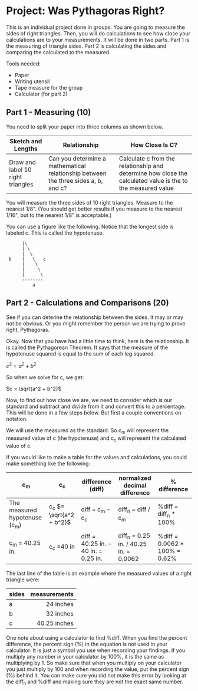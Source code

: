 # Project: Was Pythagoras Right?

This is an individual project done in groups.  You are going to measure the sides of right triangles.  Then, you will do calculations to see how close your calculations are to your measurements.  It will be done in two parts.  Part 1 is the measuring of triangle sides.  Part 2 is calculating the sides and comparing the calculated to the measured.

Tools needed:
* Paper
* Writing utensil
* Tape measure for the group
* Calculator (for part 2)

## Part 1 - Measuring (10)

You need to split your paper into three columns as shown below.

Sketch and Lengths | Relationship | How Close Is C?
------------------ | ------------ | ---------------
Draw and label 10 right triangles | Can you determine a mathematical relationship between the three sides a, b, and c? | Calculate c from the relationship and determine how close the calculated value is the to the measured value

You will measure the three sides of 10 right triangles.  Measure to the nearest 1/8".  (You should get better results if you measure to the nearest 1/16", but to the nearest 1/8" is acceptable.)

You can use a figure like the following.  Notice that the longest side is labeled c.  This is called the hypotenuse.

          |\
          | \
          |  \
     b    |   \   c
          |    \
          |     \
          |      \
          --------
              a

## Part 2 - Calculations and Comparisons (20)

See if you can deterine the relationship between the sides.  It may or may not be obvious.  Or you might remember the person we are trying to prove right, Pythagoras.

Okay.  Now that you have had a little time to think, here is the relationship.  It is called the Pythagorean Theorem.  It says that the measure of the hypotenuse squared is equal to the sum of each leg squared.

$c^2 = a^2 + b^2$

So when we solve for c, we get:

$c = \sqrt{a^2 + b^2}$

Now, to find out how close we are, we need to consider which is our standard and subtract and divide from it and convert this to a percentage.  This will be done in a few steps below.  But first a couple conventions on notation.

We will use the measured as the standard.  So c<sub>m</sub> will represent the measured value of c (the hypotenuse) and c<sub>c</sub> will represent the calculated value of c.

If you would like to make a table for the values and calculations, you could make something like the following:

c<sub>m</sub> | c<sub>c</sub> | difference (diff) | normalized decimal difference | % difference
------------- | ------------- | ----------------- | ------------------ | ------------
The measured hypotenuse (c<sub>m</sub>) | c<sub>c</sub> $= \sqrt{a^2 + b^2}$ | diff = c<sub>m</sub> - c<sub>c</sub> | diff<sub>n</sub> = diff / c<sub>m</sub> | %diff = diff<sub>n</sub> * 100%
c<sub>m</sub> = 40.25 in. | c<sub>c</sub> =40 in | diff = 40.25 in. - 40 in. = 0.25 in. | diff<sub>n</sub> = 0.25 in. / 40.25 in. = 0.0062 | %diff = 0.0062 * 100% = 0.62%

The last line of the table is an example where the measured values of a right triangle were:

sides | measurements
----- | -----------:
a | 24 inches
b | 32 inches
c | 40.25 inches

One note about using a calculator to find %diff.  When you find the percent difference, the percent sign (%) in the equation is not used in your calculator.  It is just a symbol you use when recording your findings.  If you multiply any number in your calculator by 100%, it is the same as multiplying by 1.  So make sure that when you multiply on your calculator you just multiply by 100 and when recording the value, put the percent sign (%) behind it.  You can make sure you did not make this error by looking at the diff<sub>n</sub> and %diff and making sure they are not the exact same number.
